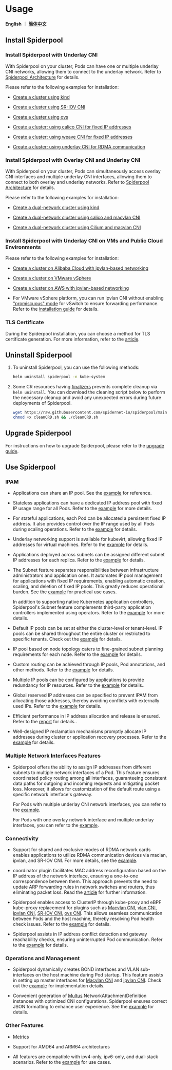 # Usage

**English** ｜ [**简体中文**](./readme-zh_CN.md)

## Install Spiderpool

### Install Spiderpool with Underlay CNI

With Spiderpool on your cluster, Pods can have one or multiple underlay CNI networks, allowing them to connect to the underlay network. Refer to [Spiderpool Architecture](../concepts/arch.md) for details.

Please refer to the following examples for installation:

- [Create a cluster using kind](./install/underlay/get-started-kind.md)

- [Create a cluster using SR-IOV CNI](./install/underlay/get-started-sriov.md)

- [Create a cluster using ovs](./install/underlay/get-started-ovs.md)

- [Create a cluster: using calico CNI for fixed IP addresses](./install/underlay/get-started-calico.md)

- [Create a cluster: using weave CNI for fixed IP addresses](./install/underlay/get-started-weave.md)

- [Create a cluster: using underlay CNI for RDMA communication](./rdma.md)

### Install Spiderpool with Overlay CNI and Underlay CNI

With Spiderpool on your cluster, Pods can simultaneously access overlay CNI interfaces and multiple underlay CNI interfaces, allowing them to connect to both overlay and underlay networks. Refer to [Spiderpool Architecture](../concepts/arch.md) for details.

Please refer to the following examples for installation:

- [Create a dual-network cluster using kind](./install/underlay/get-started-kind.md)

- [Create a dual-network cluster using calico and macvlan CNI](./install/overlay/get-started-calico.md)

- [Create a dual-network cluster using Cilium and macvlan CNI](./install/overlay/get-started-cilium.md)

### Install Spiderpool with Underlay CNI on VMs and Public Cloud Environments

Please refer to the following examples for installation:

- [Create a cluster on Alibaba Cloud with ipvlan-based networking](./install/cloud/get-started-alibaba.md)

- [Create a cluster on VMware vSphere](./install/cloud/get-started-vmware.md)

- [Create a cluster on AWS with ipvlan-based networking](./install/cloud/get-started-aws.md)

- For VMware vSphere platform, you can run ipvlan CNI without enabling ["promiscuous" mode](https://docs.vmware.com/cn/VMware-vSphere/8.0/vsphere-security/GUID-3507432E-AFEA-4B6B-B404-17A020575358.html) for vSwitch to ensure forwarding performance. Refer to the [installation guide](./install/cloud/get-started-vmware.md) for details.

### TLS Certificate

During the Spiderpool installation, you can choose a method for TLS certificate generation. For more information, refer to the [article](./install/certificate.md).

## Uninstall Spiderpool

1. To uninstall Spiderpool, you can use the following methods:

    ```bash
    helm uninstall spiderpool -n kube-system
    ```

2. Some CR resources having [finalizers](https://kubernetes.io/docs/concepts/overview/working-with-objects/finalizers/) prevents complete cleanup via `helm uninstall`. You can download the cleaning script below to perform the necessary cleanup and avoid any unexpected errors during future deployments of Spiderpool.

    ```bash
    wget https://raw.githubusercontent.com/spidernet-io/spiderpool/main/tools/scripts/cleanCRD.sh
    chmod +x cleanCRD.sh && ./cleanCRD.sh
    ```

## Upgrade Spiderpool

For instructions on how to upgrade Spiderpool, please refer to the [upgrade guide](./install/upgrade.md).

## Use Spiderpool

### IPAM

- Applications can share an IP pool. See the [example](./spider-affinity.md) for reference.

- Stateless applications can have a dedicated IP address pool with fixed IP usage range for all Pods. Refer to the [example](./spider-subnet.md) for more details.

- For stateful applications, each Pod can be allocated a persistent fixed IP address. It also provides control over the IP range used by all Pods during scaling operations. Refer to the [example](./statefulset.md) for details.

- Underlay networking support is available for kubevirt, allowing fixed IP addresses for virtual machines. Refer to the [example](./kubevirt.md) for details.

- Applications deployed across subnets can be assigned different subnet IP addresses for each replica. Refer to the [example](./network-topology.md) for details.

- The Subnet feature separates responsibilities between infrastructure administrators and application ones.
  It automates IP pool management for applications with fixed IP requirements, enabling automatic creation, scaling, and deletion of fixed IP pools.
  This greatly reduces operational burden. See the [example](./spider-subnet.md) for practical use cases.

  In addition to supporting native Kubernetes application controllers, Spiderpool's Subnet feature complements third-party application controllers implemented using operators. Refer to the [example](./third-party-controller.md) for more details.

- Default IP pools can be set at either the cluster-level or tenant-level. IP pools can be shared throughout the entire cluster or restricted to specific tenants. Check out the [example](./spider-affinity.md) for details.

- IP pool based on node topology caters to fine-grained subnet planning requirements for each node. Refer to the [example](./network-topology.md) for details.

- Custom routing can be achieved through IP pools, Pod annotations, and other methods. Refer to the [example](./route.md) for details.

- Multiple IP pools can be configured by applications to provide redundancy for IP resources. Refer to the [example](./spider-ippool.md) for details..

- Global reserved IP addresses can be specified to prevent IPAM from allocating those addresses, thereby avoiding conflicts with externally used IPs. Refer to the [example](./reserved-ip.md) for details.

- Efficient performance in IP address allocation and release is ensured. Refer to the [report](../concepts/ipam-performance.md) for details..

- Well-designed IP reclamation mechanisms promptly allocate IP addresses during cluster or application recovery processes. Refer to the [example](../concepts/ipam.md) for details.

### Multiple Network Interfaces Features

- Spiderpool offers the ability to assign IP addresses from different subnets to multiple network interfaces of a Pod. This feature ensures coordinated policy routing among all interfaces, guaranteeing consistent data paths for outgoing and incoming requests and mitigating packet loss. Moreover, it allows for customization of the default route using a specific network interface's gateway.

    For Pods with multiple underlay CNI network interfaces, you can refer to the [example](./multi-interfaces-annotation.md).

    For Pods with one overlay network interface and multiple underlay interfaces, you can refer to the [example](./install/overlay/get-started-calico.md).

### Connectivity

- Support for shared and exclusive modes of RDMA network cards enables applications to utilize RDMA communication devices via maclan, ipvlan, and SR-IOV CNI. For more details, see the [example](./rdma.md).

- coordinator plugin facilitates MAC address reconfiguration based on the IP address of the network interface, ensuring a one-to-one correspondence between them. This approach prevents the need to update ARP forwarding rules in network switches and routers, thus eliminating packet loss. Read the [article](../concepts/coordinator.md#fix-mac-address-prefix-for-pods) for further information.

- Spiderpool enables access to ClusterIP through kube-proxy and eBPF kube-proxy replacement for plugins such as [Macvlan CNI](https://github.com/containernetworking/plugins/tree/main/plugins/main/macvlan),
[vlan CNI](https://github.com/containernetworking/plugins/tree/main/plugins/main/vlan),
[ipvlan CNI](https://github.com/containernetworking/plugins/tree/main/plugins/main/ipvlan),
[SR-IOV CNI](https://github.com/k8snetworkplumbingwg/sriov-cni),
[ovs CNI](https://github.com/k8snetworkplumbingwg/ovs-cni). This allows seamless communication between Pods and the host machine, thereby resolving Pod health check issues. Refer to the [example](./service.md) for details.

- Spiderpool assists in IP address conflict detection and gateway reachability checks, ensuring uninterrupted Pod communication. Refer to the [example](../concepts/coordinator.md) for details.

### Operations and Management

- Spiderpool dynamically creates BOND interfaces and VLAN sub-interfaces on the host machine during Pod startup. This feature assists in setting up master interfaces for  [Macvlan CNI](https://github.com/containernetworking/plugins/tree/main/plugins/main/macvlan) and [ipvlan CNI](https://github.com/containernetworking/plugins/tree/main/plugins/main/ipvlan). Check out the [example](./ifacer.md) for implementation details.

- Convenient generation of [Multus](https://github.com/k8snetworkplumbingwg/multus-cni) NetworkAttachmentDefinition instances with optimized CNI configurations. Spiderpool ensures correct JSON formatting to enhance user experience. See the [example](./spider-multus-config.md) for details.

### Other Features

- [Metrics](../reference/metrics.md)

- Support for AMD64 and ARM64 architectures

- All features are compatible with ipv4-only, ipv6-only, and dual-stack scenarios. Refer to the [example](./spider-ippool.md) for use cases.
